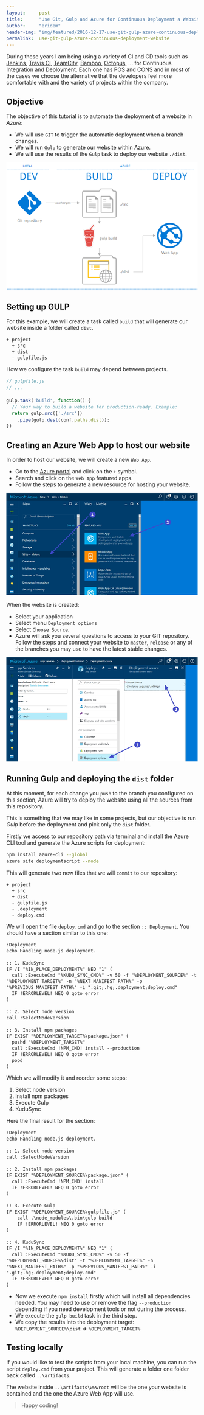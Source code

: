 ```yaml
---
layout:     post
title:      "Use Git, Gulp and Azure for Continuous Deployment a Website"
author:     "eridem"
header-img: "img/featured/2016-12-17-use-git-gulp-azure-continuous-deployment-website.jpg"
permalink:  use-git-gulp-azure-continuous-deployment-website
---
```


During these years I am being using a variety of CI and CD tools such as [Jenkins](https://jenkins.io/), [Travis CI](https://travis-ci.com/), [TeamCity](http://www.jetbrains.com/teamcity/), [Bamboo](https://www.atlassian.com/software/bamboo), [Octopus](https://octopus.com/), ... for Continuous Integration and Deployment. Each one has POS and CONS and in most of the cases we choose the alternative that the developers feel more comfortable with and the variety of projects within the company.

## Objective

The objective of this tutorial is to automate the deployment of a website in *Azure*:

- We will use `GIT` to trigger the automatic deployment when a branch changes.
- We will run [`Gulp`](/gulpjs-the-power-of-automating-tasks) to generate our website within Azure.
- We will use the results of the `Gulp` task to deploy our website `./dist`.

![Process](/img/posts/2016-12-17-use-git-gulp-azure-continuous-deployment-website/schema.png)

## Setting up GULP

For this example, we will create a task called `build` that will generate our website inside a folder called `dist`.

```
+ project
  + src
  + dist
  - gulpfile.js
```

How we configure the task `build` may depend between projects.

```javascript
// gulpfile.js
// ...

gulp.task('build', function() {
  // Your way to build a website for production-ready. Example:
  return gulp.src(['./src'])
    .pipe(gulp.dest(conf.paths.dist));
})
```

## Creating an Azure Web App to host our website

In order to host our website, we will create a new `Web App`. 

- Go to the [Azure portal](https://portal.azure.com) and click on the `+` symbol.
- Search and click on the `Web App` featured apps.
- Follow the steps to generate a new resource for hosting your website.

![Create Web App from Azure](/img/posts/2016-12-17-use-git-gulp-azure-continuous-deployment-website/create-web-app-from-azure.jpg)

When the website is created:

- Select your application
- Select menu `Deployment options`
- Select `Choose Source`.
- Azure will ask you several questions to access to your GIT repository. Follow the steps and connect your website to `master`, `release` or any of the branches you may use to have the latest stable changes.

![Select Deployment Options](/img/posts/2016-12-17-use-git-gulp-azure-continuous-deployment-website/select-deployment-options.jpg)

## Running Gulp and deploying the `dist` folder

At this moment, for each change you `push` to the branch you configured on this section, Azure will try to deploy the website using all the sources from this repository.

This is something that we may like in some projects, but our objective is run *Gulp* before the deployment and pick only the `dist` folder.

Firstly we access to our repository path via terminal and install the Azure CLI tool and generate the Azure scripts for deployment:

```bash
npm install azure-cli --global
azure site deploymentscript --node
```

This will generate two new files that we will `commit` to our repository:

```
+ project
  + src
  + dist
  - gulpfile.js
  - .deployment
  - deploy.cmd
```

We will open the file `deploy.cmd` and go to the section `:: Deployment`. You should have a section similar to this one:

```
:Deployment
echo Handling node.js deployment.

:: 1. KuduSync
IF /I "%IN_PLACE_DEPLOYMENT%" NEQ "1" (
  call :ExecuteCmd "%KUDU_SYNC_CMD%" -v 50 -f "%DEPLOYMENT_SOURCE%" -t "%DEPLOYMENT_TARGET%" -n "%NEXT_MANIFEST_PATH%" -p "%PREVIOUS_MANIFEST_PATH%" -i ".git;.hg;.deployment;deploy.cmd"
  IF !ERRORLEVEL! NEQ 0 goto error
)

:: 2. Select node version
call :SelectNodeVersion

:: 3. Install npm packages
IF EXIST "%DEPLOYMENT_TARGET%\package.json" (
  pushd "%DEPLOYMENT_TARGET%"
  call :ExecuteCmd !NPM_CMD! install --production
  IF !ERRORLEVEL! NEQ 0 goto error
  popd
)
```

Which we will modify it and reorder some steps:

1. Select node version
2. Install npm packages
3. Execute Gulp
4. KuduSync

Here the final result for the section:

```
:Deployment
echo Handling node.js deployment.

:: 1. Select node version
call :SelectNodeVersion

:: 2. Install npm packages
IF EXIST "%DEPLOYMENT_SOURCE%\package.json" (
  call :ExecuteCmd !NPM_CMD! install
  IF !ERRORLEVEL! NEQ 0 goto error
)

:: 3. Execute Gulp
IF EXIST "%DEPLOYMENT_SOURCE%\gulpfile.js" (
    call .\node_modules\.bin\gulp build
    IF !ERRORLEVEL! NEQ 0 goto error
)

:: 4. KuduSync
IF /I "%IN_PLACE_DEPLOYMENT%" NEQ "1" (
  call :ExecuteCmd "%KUDU_SYNC_CMD%" -v 50 -f "%DEPLOYMENT_SOURCE%\dist" -t "%DEPLOYMENT_TARGET%" -n "%NEXT_MANIFEST_PATH%" -p "%PREVIOUS_MANIFEST_PATH%" -i ".git;.hg;.deployment;deploy.cmd"
  IF !ERRORLEVEL! NEQ 0 goto error
)
```

- Now we execute `npm install` firstly which will install all dependencies needed. You may need to use or remove the flag `--production` depending if you need development tools or not during the process.
- We execute the `gulp build` task in the third step.
- We copy the results into the deployment target: `%DEPLOYMENT_SOURCE%\dist` => `%DEPLOYMENT_TARGET%`

## Testing locally

If you would like to test the scripts from your local machine, you can run the script `deploy.cmd` from your project. This will generate a folder one folder back called `..\artifacts`.

The website inside `..\artifacts\wwwroot` will be the one your website is contained and the one the Azure Web App will use.

> Happy coding!